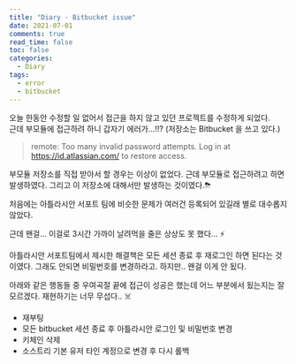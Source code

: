 ```yaml
---
title: "Diary - Bitbucket issue"
date: 2021-07-01
comments: true
read_time: false
toc: false
categories:
  - Diary
tags:
  - error
  - bitbucket
---
```


오늘 한동안 수정할 일 없어서 접근을 하지 않고 있던 프로젝트를 수정하게 되었다.  
근데 부모듈에 접근하려 하니 갑자기 에러가...!!? (저장소는 Bitbucket 을 쓰고 있다.)

> remote: Too many invalid password attempts. Log in at https://id.atlassian.com/ to restore access.

부모듈 저장소를 직접 받아서 할 경우는 이상이 없었다. 근데 부모듈로 접근하려고 하면 발생하였다. 그리고 이 저장소에 대해서만 발생하는 것이였다.⛈

처음에는 아틀라시안 서포트 팀에 비슷한 문제가 여러건 등록되어 있길래 별로 대수롭지 않았다.  

근데 왠걸... 이걸로 3시간 가까이 날려먹을 줄은 상상도 못 했다... ⚡️

아틀라시안 서포트팀에서 제시한 해결책은 모든 세션 종료 후 재로그인 하면 된다는 것이였다. 그래도 안되면 비밀번호를 변경하라고. 하지만.. 왠걸 이게 안 됬다. 

아래와 같은 행동들 중 우여곡절 끝에 접근이 성공은 했는데 어느 부분에서 됬는지는 잘 모르겠다. 
재현하기는 너무 무섭다.. ☠️

- 재부팅
- 모든 bitbucket 세션 종료 후 아틀라시안 로그인 및 비밀번호 변경
- 키체인 삭제
- 소스트리 기본 유저 타인 계정으로 변경 후 다시 롤백